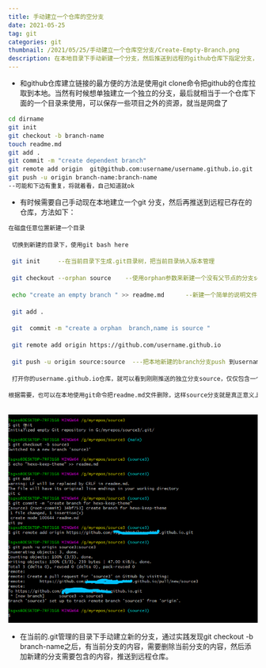 ```yaml
---
title: 手动建立一个仓库的空分支
date: 2021-05-25
tag: git 
categories: git
thumbnail: /2021/05/25/手动建立一个仓库空分支/Create-Empty-Branch.png
description: 在本地目录下手动新建一个分支，然后推送到远程的github仓库下指定分支，实现独立的多分支管理
---
```




* 和github仓库建立链接的最方便的方法是使用git clone命令把github的仓库拉取到本地。当然有时候想单独建立一个独立的分支，最后就相当于一个仓库下面的一个目录来使用，可以保存一些项目之外的资源，就当是网盘了

```bash
cd dirname 
git init 
git checkout -b branch-name
touch readme.md
git add .
git commit -m "create dependent branch"
git remote add origin  git@github.com:username/username.github.io.git  
git push -u origin branch-name:branch-name
--可能和下边有重复，将就着看，自己知道就ok
```

* 有时候需要自己手动现在本地建立一个git 分支，然后再推送到远程已存在的仓库，方法如下：

```bash
在磁盘任意位置新建一个目录

 切换到新建的目录下，使用git bash here

 git init     --在当前目录下生成.git目录树，把当前目录纳入版本管理

 git checkout --orphan source    --使用orphan参数来新建一个没有父节点的分支source，并自动切换到source分支下

 echo "create an empty branch " >> readme.md      --新建一个简单的说明文件，目的是在当前的branch下完成commit，才能真正创建这个source分支

 git add .

 git  commit -m "create a orphan  branch,name is source "

 git remote add origin https://github.com/username.github.io

 git push -u origin source:source  ---把本地新建的branch分支push 到username.github.io仓库下,名字也是source.

 打开你的username.github.io仓库，就可以看到刚刚推送的独立分支source，仅仅包含一个readme.md文件

根据需要，也可以在本地使用git命令把readme.md文件删除，这样source分支就是真正意义上空分支了。
  
```

![手动建立空的分支](/images/Create-Empty-Branch.png)

* 在当前的.git管理的目录下手动建立新的分支，通过实践发现git checkout -b branch-name之后，有当前分支的内容，需要删除当前分支的内容，然后添加新建的分支需要包含的内容，推送到远程仓库。

